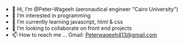 - 👋 Hi, I’m @Peter-Wageeh (aeronautical engineer "Cairo University")
- 👀 I’m interested in programming 
- 🌱 I’m currently learning javascript, html & css
- 💞️ I’m looking to collaborate on front end projects 
- 📫 How to reach me ...
Gmail:
Peterwageeh413@gmail.com 

<!---
Peter-Wageeh/Peter-Wageeh is a ✨ special ✨ repository because its `README.md` (this file) appears on your GitHub profile.
You can click the Preview link to take a look at your changes.
--->

